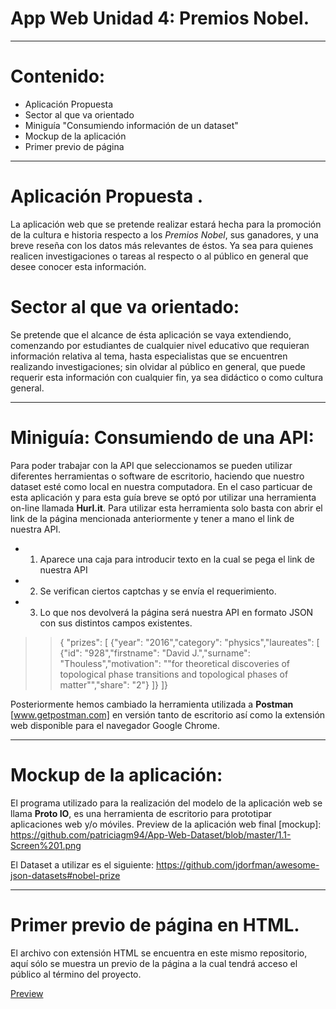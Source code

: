 # App Web Unidad 4: Premios Nobel.
----
# Contenido:

- Aplicación Propuesta
- Sector al que va orientado
- Miniguía "Consumiendo información de un dataset"
- Mockup de la aplicación
- Primer previo de página

----
# Aplicación Propuesta .
La aplicación web que se pretende realizar estará hecha para la promoción de la cultura e historia respecto a los *Premios Nobel*, sus ganadores, y una breve reseña con los datos más relevantes de éstos. Ya sea para quienes realicen investigaciones o tareas al respecto o al público en general que desee conocer esta información.
# Sector al que va orientado:

Se pretende que el alcance de ésta aplicación se vaya extendiendo, comenzando por estudiantes de cualquier nivel educativo que requieran información relativa al tema, hasta especialistas que se encuentren realizando investigaciones; sin olvidar al público en general, que puede requerir esta información con cualquier fin, ya sea didáctico o como cultura general.

----
# Miniguía: Consumiendo de una API:

Para poder trabajar con la API que seleccionamos se pueden utilizar diferentes herramientas o software de escritorio, haciendo que nuestro dataset esté como local en nuestra computadora. En el caso particuar de esta aplicación y para esta guía breve se optó por utilizar una herramienta on-line llamada **Hurl.it**.
Para utilizar esta herramienta solo basta con abrir el link de la página mencionada anteriormente y tener a mano el link de nuestra API.
- 1. Aparece una caja para introducir texto en la cual se pega el link de nuestra API
- 2. Se verifican ciertos captchas y se envía el requerimiento.
- 3. Lo que nos devolverá la página será nuestra API en formato JSON con sus distintos campos existentes.

>> {
    "prizes": [
    {"year": "2016","category": "physics","laureates": [
    {"id":       "928","firstname": "David J.","surname": "Thouless","motivation": "\"for theoretical discoveries of topological phase transitions and topological phases of matter\"","share": "2"}
    ]}
    ]}
    
Posteriormente hemos cambiado la herramienta utilizada a **Postman** [www.getpostman.com] en versión tanto de escritorio así como la extensión web disponible para el navegador Google Chrome.

---
# Mockup de la aplicación:
El programa utilizado para la realización del modelo de la aplicación web se llama **Proto IO**, es una herramienta de escritorio para prototipar aplicaciones web y/o móviles.
Preview de la aplicación web final
[mockup]: https://github.com/patriciagm94/App-Web-Dataset/blob/master/1.1-Screen%201.png


El Dataset a utilizar es el siguiente: https://github.com/jdorfman/awesome-json-datasets#nobel-prize

----
# Primer previo de página en HTML.
El archivo con extensión HTML se encuentra en este mismo repositorio, aquí sólo se muestra un previo de la página a la cual tendrá acceso el público al término del proyecto.

[Preview](https://gyazo.com/fe84e4af27cbe837fa3aef22e078a69c)
